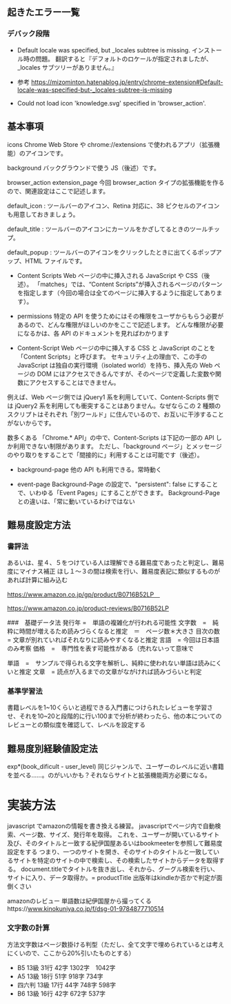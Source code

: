 
## 起きたエラー一覧

### デバック段階

- Default locale was specified, but \_locales subtree is missing.
  インストール時の問題。
  翻訳すると『デフォルトのロケールが指定されましたが、\_locales サブツリーがありません。』
- 参考
  https://mizominton.hatenablog.jp/entry/chrome-extension#Default-locale-was-specified-but-_locales-subtree-is-missing

- Could not load icon 'knowledge.svg' specified in 'browser_action'.

## 基本事項

icons
Chrome Web Store や chrome://extensions で使われるアプリ（拡張機能）のアイコンです。

background
バックグラウンドで使う JS（後述）です。

browser_action
extension_page
今回 browser_action タイプの拡張機能を作るので、関連設定はここで記述します。

default_icon : ツールバーのアイコン、Retina 対応に、38 ピクセルのアイコンも用意しておきましょう。

default_title : ツールバーのアイコンにカーソルをかざしてるときのツールチップ。

default_popup : ツールバーのアイコンをクリックしたときに出てくるポップアップ、HTML ファイルです。

- Content Scripts
  Web ページの中に挿入される JavaScript や CSS（後述）。
  「matches」では、“Content Scripts”が挿入されるページのパターンを指定します（今回の場合は全てのページに挿入するように指定してあります）。

- permissions
  特定の API を使うためにはその権限をユーザからもらう必要があるので、どんな権限がほしいのかをここで記述します。
  どんな権限が必要になるかは、各 API のドキュメントを見ればわかります

- Content-Script
  Web ページの中に挿入する CSS と JavaScript のことを「Content Scripts」と呼びます。
  セキュリティ上の理由で、この手の JavaScript は独自の実行環境（isolated world）を持ち、挿入先の Web ページの DOM にはアクセスできるんですが、そのページで定義した変数や関数にアクセスすることはできません。

例えば、Web ページ側では jQuery1 系を利用していて、Content-Scripts 側では jQuery2 系を利用しても衝突することはありません。なぜならこの 2 種類のスクリプトはそれぞれ「別ワールド」に住んでいるので、お互いに干渉することがないからです。

数多くある 「Chrome.\* API」の中で、Content-Scripts は下記の一部の API しか利用できない制限があります。
ただし、「background ページ」とメッセージのやり取りをすることで「間接的に」利用することは可能です（後述）。

- background-page
  他の API も利用できる。常時動く

- event-page
  Background-Page の設定で、"persistent": false にすることで、いわゆる「Event Pages」にすることができます。
  Background-Page との違いは、「常に動いているわけではない

##  難易度設定方法
### 書評法　

あるいは、星４、５をつけている人は理解できる難易度であったと判定し、難易度にマイナス補正
ほし１～３の間は検索を行い、難易度表記に類似するものがあれば計算に組み込む

https://www.amazon.co.jp/gp/product/B0716B52LP　

https://www.amazon.co.jp/product-reviews/B0716B52LP

###　基礎データ法
発行年 =　単語の複雑化が行われる可能性
文字数　=　純粋に時間が増えるため読みづらくなると推定　＝　ページ数＊大きさ
目次の数　= 文章が別れていればそれなりに読みやすくなると推定
言語　= 今回は日本語のみ考察
価格　=　専門性を表す可能性がある（売れないって意味で

単語　=　サンプルで得られる文字を解析し、純粋に使われない単語は読みにくいと推定
文章　= 読点が入るまでの文章がながければ読みづらいと判定
### 基準学習法
書籍レベルを1~10くらいと過程できる入門書につけられたレビューを学習させ、それを10~20と段階的に行い100まで分析が終わったら、他の本についてのレビューとの類似度を確認して、レベルを設定する
## 難易度別経験値設定法
exp*(book_dificult - user_level)
同じジャンルで、ユーザーのレベルに近い書籍を並べる……。のがいいかも？それならサイトと拡張機能両方必要になる。

# 実装方法
javascript でamazonの情報を書き換える練習。
javascriptでページ内で自動検索、ページ数、サイズ、発行年を取得。
これを、ユーザーが開いているサイト及び、そのタイトルと一致する紀伊国屋あるいはbookmeeterを参照して難易度設定をする
つまり、一つのサイトを開き、そのサイトのタイトルと一致しているサイトを特定のサイトの中で検索し、その検索したサイトからデータを取得する。
document.titleでタイトルを抜き出し、それから、グーグル検索を行い、サイトに入り、データ取得か。= productTitle
出版年はkindleか否かで判定が面倒くさい

amazonのレビュー
単語数は紀伊国屋から撮ってくるhttps://www.kinokuniya.co.jp/f/dsg-01-9784877710514

### 文字数の計算
方法文字数はページ数掛ける判型（ただし、全て文字で埋められているとは考えにくいので、ここから20%引いたものとする）　
- B5	13級	31行	42字  1302字　1042字
- A5	13級	18行	51字 918字 734字
- 四六判	13級	17行	44字 748字 598字
- B6	13級	16行	42字 672字 537字
